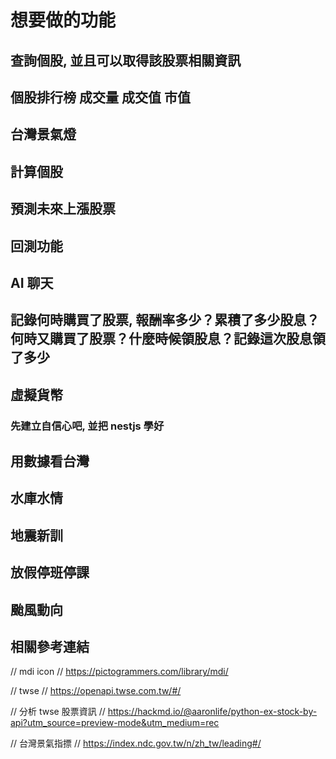 # 想要做的功能
## 查詢個股, 並且可以取得該股票相關資訊
## 個股排行榜 成交量 成交值 市值
## 台灣景氣燈
## 計算個股
## 預測未來上漲股票
## 回測功能
## AI 聊天
## 記錄何時購買了股票, 報酬率多少？累積了多少股息？何時又購買了股票？什麼時候領股息？記錄這次股息領了多少
## 虛擬貨幣

### 先建立自信心吧, 並把 nestjs 學好
## 用數據看台灣
## 水庫水情
## 地震新訓
## 放假停班停課
## 颱風動向

## 相關參考連結

// mdi icon
// https://pictogrammers.com/library/mdi/



// twse
// https://openapi.twse.com.tw/#/


// 分析 twse 股票資訊
// https://hackmd.io/@aaronlife/python-ex-stock-by-api?utm_source=preview-mode&utm_medium=rec

// 台灣景氣指摽
// https://index.ndc.gov.tw/n/zh_tw/leading#/